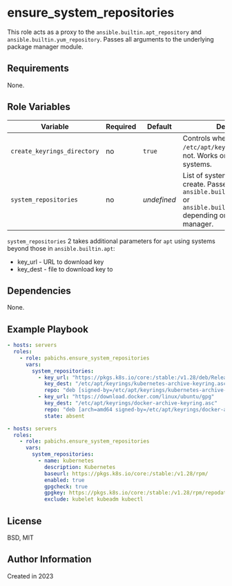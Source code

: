 ensure_system_repositories
=========

This role acts as a proxy to the `ansible.builtin.apt_repository` and `ansible.builtin.yum_repository`.
Passes all arguments to the underlying package manager module.

Requirements
------------

None.

Role Variables
--------------

| Variable                    | Required | Default     | Description                                                                                          |
|-----------------------------|----------|-------------|------------------------------------------------------------------------------------------------------|
| `create_keyrings_directory` | no       | `true`      | Controls whether to clreate `/etc/apt/keyrings` directory or not. Works only on `apt`-using systems. | 
| `system_repositories`       | no       | _undefined_ | List of system repositories to create. Passes all arguments to `ansible.builtin.apt_repository` or `ansible.builtin.yum_repository` depending on system's package manager. |                                                              

`system_repositories` 2 takes additional parameters for `apt` using systems
beyond those in `ansible.builtin.apt`:
- key_url - URL to download key
- key_dest - file to download key to

Dependencies
------------

None.

Example Playbook
----------------

```yaml
- hosts: servers
  roles:
    - role: pabichs.ensure_system_repositories
      vars:
        system_repositories:
          - key_url: "https://pkgs.k8s.io/core:/stable:/v1.28/deb/Release.key"
            key_dest: "/etc/apt/keyrings/kubernetes-archive-keyring.asc"
            repo: "deb [signed-by=/etc/apt/keyrings/kubernetes-archive-keyring.asc] https://pkgs.k8s.io/core:/stable:/v1.28/deb/ /"
          - key_url: "https://download.docker.com/linux/ubuntu/gpg"
            key_dest: "/etc/apt/keyrings/docker-archive-keyring.asc"
            repo: "deb [arch=amd64 signed-by=/etc/apt/keyrings/docker-archive-keyring.asc] https://download.docker.com/linux/ubuntu focal stable"
            state: absent
```

```yaml
- hosts: servers
  roles:
    - role: pabichs.ensure_system_repositories
      vars:
        system_repositories:
          - name: kubernetes
            description: Kubernetes
            baseurl: https://pkgs.k8s.io/core:/stable:/v1.28/rpm/
            enabled: true
            gpgcheck: true
            gpgkey: https://pkgs.k8s.io/core:/stable:/v1.28/rpm/repodata/repomd.xml.key
            exclude: kubelet kubeadm kubectl
```

License
-------

BSD, MIT

Author Information
------------------

Created in 2023

